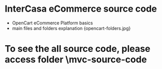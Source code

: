 # InterCasa eCommerce source code

- OpenCart eCommerce Platform basics
- main files and folders explanation {opencart-folders.jpg}

 
# To see the all source code, please access folder \mvc-source-code 



